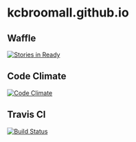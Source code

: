 # kcbroomall.github.io

## Waffle

[![Stories in Ready](https://badge.waffle.io/kcbroomall/kcbroomall.github.io.png?label=ready&title=Ready)](http://waffle.io/kcbroomall/kcbroomall.github.io)

## Code Climate

[![Code Climate](https://codeclimate.com/github/kcbroomall/kcbroomall.github.io.png)](https://codeclimate.com/github/kcbroomall/kcbroomall.github.io)

## Travis CI

[![Build Status](https://travis-ci.org/kcbroomall/kcbroomall.github.io.png)](https://travis-ci.org/kcbroomall/kcbroomall.github.io)